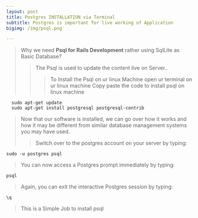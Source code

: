 ```yaml
---
layout: post
title: Postgres INSTALLATION via Terminal
subtitle: Postgres is important for live working of Application
bigimg: /img/psql.png

---
```

> Why we need **Psql for Rails Development** rather using SqlLite as Basic Database?
   >> The Psql is used to update the content live on Server..
>>> To Install the Psql on ur linux Machine
> open ur terminal on ur linux machine
>> Copy paste the code to install psql on linux machine
```
  sudo apt-get update
  sudo apt-get install postgresql postgresql-contrib

```
> Now that our software is installed, we can go over how it works and how it may be different from similar database management systems you may have used.
>> Switch over to the postgres account on your server by typing:
```
sudo -u postgres psql

```
> You can now access a Postgres prompt immediately by typing:
 ```
psql
 ```
 > Again, you can exit the interactive Postgres session by typing:
 
```
\q
```
> This is a Simple Job to install psql
